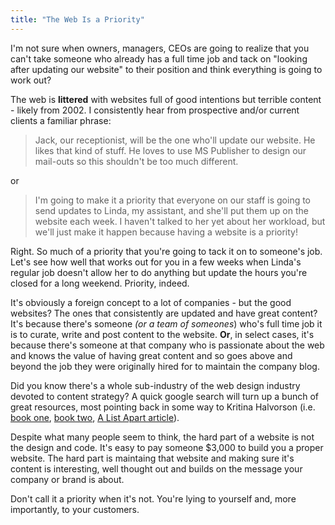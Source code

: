 ```yaml
---
title: "The Web Is a Priority"
---
```

<p>I'm not sure when owners, managers, CEOs are going to realize that you can't take someone who already has a full time job and tack on "looking after updating our website" to their position and think everything is going to work out?</p>
<p>The web is <strong>littered</strong> with websites full of good intentions but terrible content - likely from 2002. I consistently hear from prospective and/or current clients a familiar phrase:</p>
<blockquote><p>Jack, our receptionist, will be the one who'll update our website. He likes that kind of stuff. He loves to use MS Publisher to design our mail-outs so this shouldn't be too much different.</p></blockquote>
<p>or</p>
<blockquote><p>I'm going to make it a priority that everyone on our staff is going to send updates to Linda, my assistant, and she'll put them up on the website each week. I haven't talked to her yet about her workload, but we'll just make it happen because having a website is a priority!</p></blockquote>
<p>Right. So much of a priority that you're going to tack it on to someone's job. Let's see how well that works out for you in a few weeks when Linda's regular job doesn't allow her to do anything but update the hours you're closed for a long weekend. Priority, indeed.</p>
<p>It's obviously a foreign concept to a lot of companies - but the good websites? The ones that consistently are updated and have great content? It's because there's someone <em>(or a team of someones</em>) who's full time job it is to curate, write and post content to the website. <strong>Or</strong>, in select cases, it's because there's someone at that company who is passionate about the web and knows the value of having great content and so goes above and beyond the job they were originally hired for to maintain the company blog.</p>
<p>Did you know there's a whole sub-industry of the web design industry devoted to content strategy? A quick google search will turn up a bunch of great resources, most pointing back in some way to Kritina Halvorson (i.e. <a href="https://www.abookapart.com/products/the-elements-of-content-strategy">book one</a>, <a href="https://www.contentstrategy.com/">book two</a>, <a href="https://www.alistapart.com/articles/thedisciplineofcontentstrategy/">A List Apart article</a>).</p>
<p>Despite what many people seem to think, the hard part of a website is not the design and code. It's easy to pay someone $3,000 to build you a proper website. The hard part is maintaing that website and making sure it's content is interesting, well thought out and builds on the message your company or brand is about.</p>
<p>Don't call it a priority when it's not. You're lying to yourself and, more importantly, to your customers.</p>
